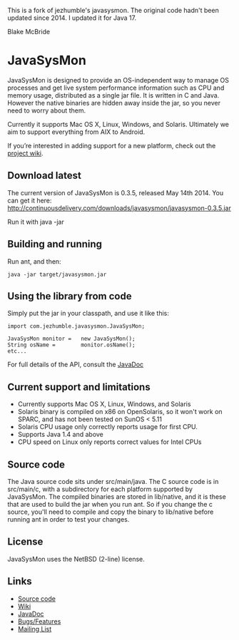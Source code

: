 This is a fork of jezhumble's javasysmon.  The original code hadn't been updated since 2014.
I updated it for Java 17.

Blake McBride


JavaSysMon
==========

JavaSysMon is designed to provide an OS-independent way to manage OS processes and get live system performance information such as CPU and memory usage, distributed as a single jar file. It is written in C and Java. However the native binaries are hidden away inside the jar, so you never need to worry about them.

Currently it supports Mac OS X, Linux, Windows, and Solaris. Ultimately we aim to support everything from AIX to Android.

If you’re interested in adding support for a new platform, check out the [project wiki](http://wiki.github.com/jezhumble/javasysmon).

Download latest
---------------

The current version of JavaSysMon is 0.3.5, released May 14th 2014. You can get it here: http://continuousdelivery.com/downloads/javasysmon/javasysmon-0.3.5.jar

Run it with java -jar

Building and running
--------------------

Run ant, and then:

    java -jar target/javasysmon.jar

Using the library from code
---------------------------

Simply put the jar in your classpath, and use it like this:

    import com.jezhumble.javasysmon.JavaSysMon;
       
    JavaSysMon monitor =   new JavaSysMon();
    String osName =        monitor.osName();
    etc...

For full details of the API, consult the [JavaDoc](http://jezhumble.github.com/javasysmon/)

Current support and limitations
-------------------------------

* Currently supports Mac OS X, Linux, Windows, and Solaris
* Solaris binary is compiled on x86 on OpenSolaris, so it won't work on SPARC, and has not been tested on SunOS < 5.11
* Solaris CPU usage only correctly reports usage for first CPU.
* Supports Java 1.4 and above
* CPU speed on Linux only reports correct values for Intel CPUs

Source code
-----------

The Java source code sits under src/main/java. The C source code is in src/main/c, with a subdirectory for each platform supported by JavaSysMon. The compiled binaries are stored in lib/native, and it is these that are used to build the jar when you run ant. So if you change the c source, you'll need to compile and copy the binary to lib/native before running ant in order to test your changes.

License
-------

JavaSysMon uses the NetBSD (2-line) license.

Links
-----

* [Source code](http://github.com/jezhumble/javasysmon)
* [Wiki](http://wiki.github.com/jezhumble/javasysmon)
* [JavaDoc](http://jezhumble.github.com/javasysmon/)
* [Bugs/Features](http://github.com/arya/javasysmon/issues)
* [Mailing List](http://groups.google.com/group/javasysmon)

